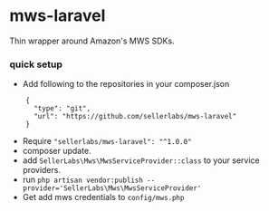 # mws-laravel
Thin wrapper around Amazon's MWS SDKs.


### quick setup
- Add following to the repositories in your composer.json 
```
    {
      "type": "git",
      "url": "https://github.com/sellerlabs/mws-laravel"
    }
```
- Require `"sellerlabs/mws-laravel": "^1.0.0"`
- composer update.
- add `SellerLabs\Mws\MwsServiceProvider::class` to your service providers.
- run `php artisan vendor:publish --provider='SellerLabs\Mws\MwsServiceProvider'`
- Get add mws credentials to `config/mws.php`
